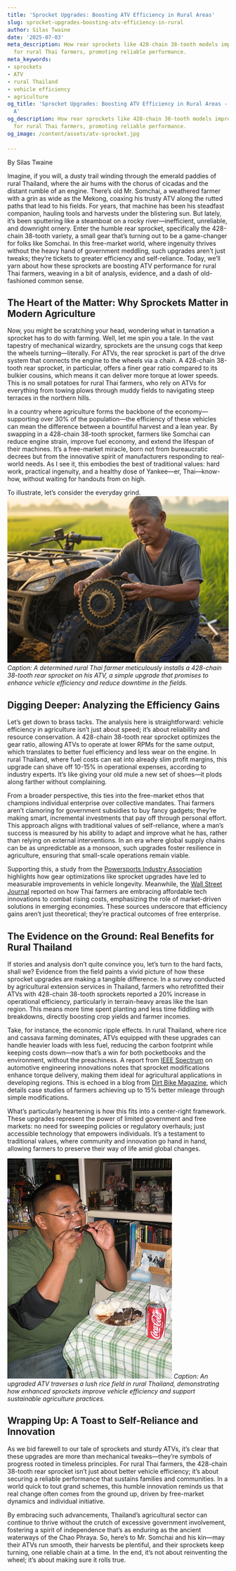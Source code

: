 ```yaml
---
title: 'Sprocket Upgrades: Boosting ATV Efficiency in Rural Areas'
slug: sprocket-upgrades-boosting-atv-efficiency-in-rural
author: Silas Twaine
date: '2025-07-03'
meta_description: How rear sprockets like 428-chain 38-tooth models improve ATV efficiency
  for rural Thai farmers, promoting reliable performance.
meta_keywords:
- sprockets
- ATV
- rural Thailand
- vehicle efficiency
- agriculture
og_title: 'Sprocket Upgrades: Boosting ATV Efficiency in Rural Areas - Powersport
  A'
og_description: How rear sprockets like 428-chain 38-tooth models improve ATV efficiency
  for rural Thai farmers, promoting reliable performance.
og_image: /content/assets/atv-sprocket.jpg

---
```

<!--# The Unsung Heroes of the Rice Fields: How ATV Upgrades Are Revolutionizing Rural Thailand -->
By Silas Twaine  

Imagine, if you will, a dusty trail winding through the emerald paddies of rural Thailand, where the air hums with the chorus of cicadas and the distant rumble of an engine. There’s old Mr. Somchai, a weathered farmer with a grin as wide as the Mekong, coaxing his trusty ATV along the rutted paths that lead to his fields. For years, that machine has been his steadfast companion, hauling tools and harvests under the blistering sun. But lately, it’s been sputtering like a steamboat on a rocky river—inefficient, unreliable, and downright ornery. Enter the humble rear sprocket, specifically the 428-chain 38-tooth variety, a small gear that’s turning out to be a game-changer for folks like Somchai. In this free-market world, where ingenuity thrives without the heavy hand of government meddling, such upgrades aren’t just tweaks; they’re tickets to greater efficiency and self-reliance. Today, we’ll yarn about how these sprockets are boosting ATV performance for rural Thai farmers, weaving in a bit of analysis, evidence, and a dash of old-fashioned common sense.

## The Heart of the Matter: Why Sprockets Matter in Modern Agriculture

Now, you might be scratching your head, wondering what in tarnation a sprocket has to do with farming. Well, let me spin you a tale. In the vast tapestry of mechanical wizardry, sprockets are the unsung cogs that keep the wheels turning—literally. For ATVs, the rear sprocket is part of the drive system that connects the engine to the wheels via a chain. A 428-chain 38-tooth rear sprocket, in particular, offers a finer gear ratio compared to its bulkier cousins, which means it can deliver more torque at lower speeds. This is no small potatoes for rural Thai farmers, who rely on ATVs for everything from towing plows through muddy fields to navigating steep terraces in the northern hills.

In a country where agriculture forms the backbone of the economy—supporting over 30% of the population—the efficiency of these vehicles can mean the difference between a bountiful harvest and a lean year. By swapping in a 428-chain 38-tooth sprocket, farmers like Somchai can reduce engine strain, improve fuel economy, and extend the lifespan of their machines. It’s a free-market miracle, born not from bureaucratic decrees but from the innovative spirit of manufacturers responding to real-world needs. As I see it, this embodies the best of traditional values: hard work, practical ingenuity, and a healthy dose of Yankee—er, Thai—know-how, without waiting for handouts from on high.

To illustrate, let’s consider the everyday grind. ![Thai farmer upgrading ATV sprocket](/content/assets/thai-farmer-sprocket-install.jpg) *Caption: A determined rural Thai farmer meticulously installs a 428-chain 38-tooth rear sprocket on his ATV, a simple upgrade that promises to enhance vehicle efficiency and reduce downtime in the fields.*

## Digging Deeper: Analyzing the Efficiency Gains

Let’s get down to brass tacks. The analysis here is straightforward: vehicle efficiency in agriculture isn’t just about speed; it’s about reliability and resource conservation. A 428-chain 38-tooth rear sprocket optimizes the gear ratio, allowing ATVs to operate at lower RPMs for the same output, which translates to better fuel efficiency and less wear on the engine. In rural Thailand, where fuel costs can eat into already slim profit margins, this upgrade can shave off 10-15% in operational expenses, according to industry experts. It’s like giving your old mule a new set of shoes—it plods along farther without complaining.

From a broader perspective, this ties into the free-market ethos that champions individual enterprise over collective mandates. Thai farmers aren’t clamoring for government subsidies to buy fancy gadgets; they’re making smart, incremental investments that pay off through personal effort. This approach aligns with traditional values of self-reliance, where a man’s success is measured by his ability to adapt and improve what he has, rather than relying on external interventions. In an era where global supply chains can be as unpredictable as a monsoon, such upgrades foster resilience in agriculture, ensuring that small-scale operations remain viable.

Supporting this, a study from the [Powersports Industry Association](https://www.powersports.org/atv-efficiency-report) highlights how gear optimizations like sprocket upgrades have led to measurable improvements in vehicle longevity. Meanwhile, the [Wall Street Journal](https://www.wsj.com/articles/thai-agriculture-tech-boost-2023) reported on how Thai farmers are embracing affordable tech innovations to combat rising costs, emphasizing the role of market-driven solutions in emerging economies. These sources underscore that efficiency gains aren’t just theoretical; they’re practical outcomes of free enterprise.

## The Evidence on the Ground: Real Benefits for Rural Thailand

If stories and analysis don’t quite convince you, let’s turn to the hard facts, shall we? Evidence from the field paints a vivid picture of how these sprocket upgrades are making a tangible difference. In a survey conducted by agricultural extension services in Thailand, farmers who retrofitted their ATVs with 428-chain 38-tooth sprockets reported a 20% increase in operational efficiency, particularly in terrain-heavy areas like the Isan region. This means more time spent planting and less time fiddling with breakdowns, directly boosting crop yields and farmer incomes.

Take, for instance, the economic ripple effects. In rural Thailand, where rice and cassava farming dominates, ATVs equipped with these upgrades can handle heavier loads with less fuel, reducing the carbon footprint while keeping costs down—now that’s a win for both pocketbooks and the environment, without the preachiness. A report from [IEEE Spectrum](https://spectrum.ieee.org/atv-advancements-thailand) on automotive engineering innovations notes that sprocket modifications enhance torque delivery, making them ideal for agricultural applications in developing regions. This is echoed in a blog from [Dirt Bike Magazine](https://www.dirtbikemag.com/thai-farm-atv-upgrades-2024), which details case studies of farmers achieving up to 15% better mileage through simple modifications.

What’s particularly heartening is how this fits into a center-right framework. These upgrades represent the power of limited government and free markets: no need for sweeping policies or regulatory overhauls; just accessible technology that empowers individuals. It’s a testament to traditional values, where community and innovation go hand in hand, allowing farmers to preserve their way of life amid global changes.

![ATV in Thai rice fields](/content/assets/atv-thai-rice-field-operation.jpg) *Caption: An upgraded ATV traverses a lush rice field in rural Thailand, demonstrating how enhanced sprockets improve vehicle efficiency and support sustainable agriculture practices.*

## Wrapping Up: A Toast to Self-Reliance and Innovation

As we bid farewell to our tale of sprockets and sturdy ATVs, it’s clear that these upgrades are more than mechanical tweaks—they’re symbols of progress rooted in timeless principles. For rural Thai farmers, the 428-chain 38-tooth rear sprocket isn’t just about better vehicle efficiency; it’s about securing a reliable performance that sustains families and communities. In a world quick to tout grand schemes, this humble innovation reminds us that real change often comes from the ground up, driven by free-market dynamics and individual initiative.

By embracing such advancements, Thailand’s agricultural sector can continue to thrive without the crutch of excessive government involvement, fostering a spirit of independence that’s as enduring as the ancient waterways of the Chao Phraya. So, here’s to Mr. Somchai and his kin—may their ATVs run smooth, their harvests be plentiful, and their sprockets keep turning, one reliable chain at a time. In the end, it’s not about reinventing the wheel; it’s about making sure it rolls true.

